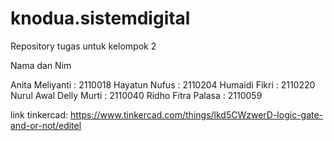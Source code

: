 # knodua.sistemdigital
Repository tugas untuk kelompok 2

Nama dan Nim

Anita Meliyanti : 2110018 
Hayatun Nufus : 2110204 
Humaidi Fikri : 2110220 
Nurul Awal Delly Murti : 2110040 
Ridho Fitra Palasa : 2110059

link tinkercad: https://www.tinkercad.com/things/lkd5CWzwerD-logic-gate-and-or-not/editel
